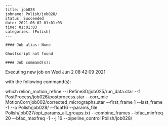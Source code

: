 
    ---
    title: job028
    jobname: Polish/job028/
    status: Succeeded
    date: 2021-06-02 01:01:03
    time: 01:01:03
    categories: [Polish]
    ---
    
    #### Job alias: None
    
    Ghostscript not found
    
    #### Job command(s):
    
    
 
 Executing new job on Wed Jun  2 08:42:09 2021
 
 with the following command(s): 

which relion_motion_refine --i Refine3D/job025/run_data.star --f PostProcess/job026/postprocess.star --corr_mic MotionCorr/job002/corrected_micrographs.star --first_frame 1 --last_frame -1 --o Polish/job028/ --float16  --params_file Polish/job027/opt_params_all_groups.txt --combine_frames --bfac_minfreq 20 --bfac_maxfreq -1 --j 16  --pipeline_control Polish/job028/
 
 

    
